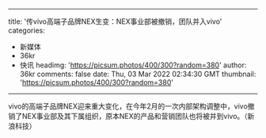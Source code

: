 
---
title: '传vivo高端子品牌NEX生变：NEX事业部被撤销，团队并入vivo'
categories: 
 - 新媒体
 - 36kr
 - 快讯
headimg: 'https://picsum.photos/400/300?random=380'
author: 36kr
comments: false
date: Thu, 03 Mar 2022 02:34:30 GMT
thumbnail: 'https://picsum.photos/400/300?random=380'
---

<div>   
vivo的高端子品牌NEX迎来重大变化，在今年2月的一次内部架构调整中，vivo撤销了NEX事业部及其下属组织，原本NEX的产品和营销团队也将被并到vivo。（新浪科技）  
</div>
            